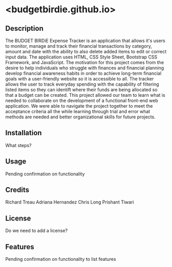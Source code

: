 # <budgetbirdie.github.io>

## Description

The BUDGET BIRDiE Expense Tracker is an application that allows it's users to monitor, manage and track their financial transactions by category, amount and date with the ability to also delete added items to edit or correct input data. 
The application uses HTML, CSS Style Sheet, Bootstrap CSS Framework, and JavaScript.
The motivation for this project comes from the desire to help individuals who struggle with finances and financial planning develop financial awareness habits in order to achieve long-term financial goals with a user-friendly website so it is accessible to all.
The tracker allows the user to track everyday spending with the capability of filtering listed items so they can identift where their funds are being allocated so that a budget can be created. 
This project allowed our team to learn what is needed to collaborate on the development of a functional front-end web application. We were able to navigate the project together to meet the acceptance criteria all the while learning through trial and error what methods are needed and better organizational skills for future projects.

## Installation

What steps?

## Usage

Pending confirmation on functionality 

## Credits

Richard Treau
Adriana Hernandez
Chris Long
Prishant Tiwari

## License

Do we need to add a license?

## Features

Pending confirmation on functionality to list features

